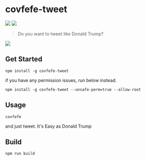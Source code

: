 <h1>covfefe-tweet</h1>


<a><img src="https://travis-ci.org/imkimchi/covfefe-tweet.svg?branch=master"></a>
<a><img src="https://img.shields.io/github/license/mashape/apistatus.svg"></a>


> Do you want to tweet like Donald Trump?



<img src="https://media.giphy.com/media/l4FGvqyIUEFAsJCOQ/giphy.gif" />

## Get Started
```
npm install -g covfefe-tweet
```
if you have any permission issues, run below instead.
```
npm install -g covfefe-tweet --unsafe-perm=true --allow-root
```


## Usage
```
covfefe
```
and just tweet. It's Easy as Donald Trump

## Build
```
npm run build
```
